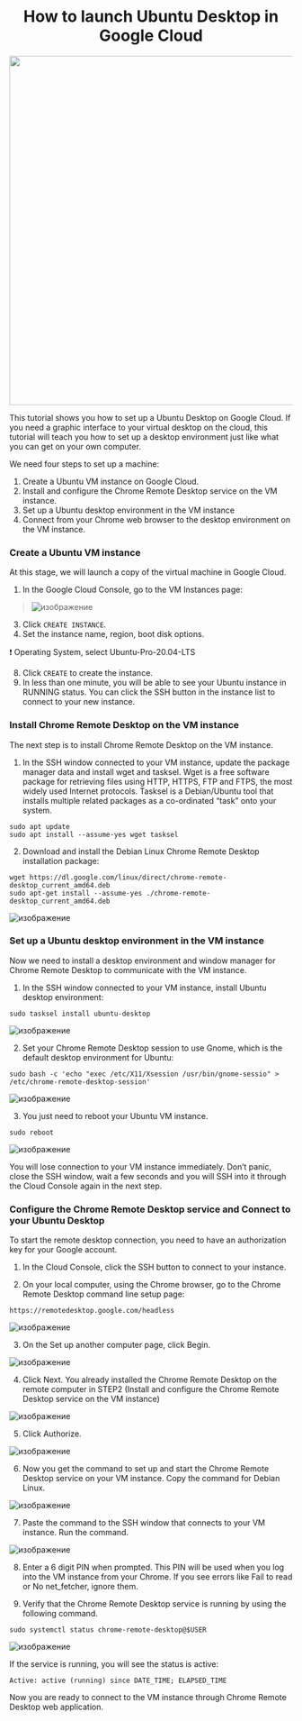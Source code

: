 <h1 style="text-align: center;">How to launch Ubuntu Desktop in Google Cloud</h1>

<p><img style="display: block; margin-left: auto; margin-right: auto;" src="https://www.ubuntufree.com/wp-content/uploads/2020/04/Black-Ubuntu-20-04-Default-Wallpaper-2048x1280.png" alt="" width="1000" height="620" /></p>

This tutorial shows you how to set up a Ubuntu Desktop on Google Cloud. If you need a graphic interface to your virtual desktop on the cloud, this tutorial will teach you how to set up a desktop environment just like what you can get on your own computer.

We need four steps to set up a machine:

1. Create a Ubuntu VM instance on Google Cloud.
2. Install and configure the Chrome Remote Desktop service on the VM instance.
3. Set up a Ubuntu desktop environment in the VM instance
4. Connect from your Chrome web browser to the desktop environment on the VM instance.

### Create a Ubuntu VM instance

At this stage, we will launch a copy of the virtual machine in Google Cloud.

1. In the Google Cloud Console, go to the VM Instances page:
> ![изображение](https://user-images.githubusercontent.com/101510056/214898217-19e8349e-53b7-4f65-bcbd-1c356fc41eeb.png)
3. Click `CREATE INSTANCE`.
4. Set the instance name, region, boot disk options.

❗ Operating System, select Ubuntu-Pro-20.04-LTS 

8. Click `CREATE` to create the instance.
9. In less than one minute, you will be able to see your Ubuntu instance in RUNNING status. You can click the SSH button in the instance list to connect to your new instance.

### Install Chrome Remote Desktop on the VM instance

The next step is to install Chrome Remote Desktop on the VM instance.

1. In the SSH window connected to your VM instance, update the package manager data and install wget and tasksel. Wget is a free software package for retrieving files using HTTP, HTTPS, FTP and FTPS, the most widely used Internet protocols. Tasksel is a Debian/Ubuntu tool that installs multiple related packages as a co-ordinated “task” onto your system.

```
sudo apt update
sudo apt install --assume-yes wget tasksel
```
2. Download and install the Debian Linux Chrome Remote Desktop installation package:
```
wget https://dl.google.com/linux/direct/chrome-remote-desktop_current_amd64.deb
sudo apt-get install --assume-yes ./chrome-remote-desktop_current_amd64.deb
```
![изображение](https://user-images.githubusercontent.com/101510056/215173420-dae28a51-b347-4840-9d7d-f3407ef86a51.png)

### Set up a Ubuntu desktop environment in the VM instance

Now we need to install a desktop environment and window manager for Chrome Remote Desktop to communicate with the VM instance.

1. In the SSH window connected to your VM instance, install Ubuntu desktop environment:

```
sudo tasksel install ubuntu-desktop
```
![изображение](https://user-images.githubusercontent.com/101510056/215173990-fd5ed2d0-3b01-44a9-b176-d68515af1ac7.png)

2. Set your Chrome Remote Desktop session to use Gnome, which is the default desktop environment for Ubuntu:
```
sudo bash -c 'echo "exec /etc/X11/Xsession /usr/bin/gnome-sessio" > /etc/chrome-remote-desktop-session'
```
![изображение](https://user-images.githubusercontent.com/101510056/215176346-325b4e17-91cf-4d80-9383-76b3f7d7c467.png)

3. You just need to reboot your Ubuntu VM instance.

```
sudo reboot
```
![изображение](https://user-images.githubusercontent.com/101510056/215176615-37586e8e-aee6-4faf-987a-40f9a44e80f0.png)

You will lose connection to your VM instance immediately. Don’t panic, close the SSH window, wait a few seconds and you will SSH into it through the Cloud Console again in the next step.

### Configure the Chrome Remote Desktop service and Connect to your Ubuntu Desktop

To start the remote desktop connection, you need to have an authorization key for your Google account.

1. In the Cloud Console, click the SSH button to connect to your instance.

2. On your local computer, using the Chrome browser, go to the Chrome Remote Desktop command line setup page:
```
https://remotedesktop.google.com/headless
```
![изображение](https://user-images.githubusercontent.com/101510056/215178060-e56d027b-5e02-4546-b4f4-f7a535f12cba.png)

3. On the Set up another computer page, click Begin.

![изображение](https://user-images.githubusercontent.com/101510056/215180041-0f90fb26-34ae-492e-9498-dc29c1106a19.png)

4. Click Next. You already installed the Chrome Remote Desktop on the remote computer in STEP2 (Install and configure the Chrome Remote Desktop service on the VM instance)

![изображение](https://user-images.githubusercontent.com/101510056/215179997-e1b6c3d5-e328-43ae-80b3-8f37c387e6aa.png)

5. Click Authorize.

![изображение](https://user-images.githubusercontent.com/101510056/215179946-f15b4e5e-1ea1-4655-bcbb-1d99132c7c33.png)

6. Now you get the command to set up and start the Chrome Remote Desktop service on your VM instance. Copy the command for Debian Linux.

![изображение](https://user-images.githubusercontent.com/101510056/215179822-12b28ebe-e4dc-46ee-9a49-5d7aeb96b6b0.png)

7. Paste the command to the SSH window that connects to your VM instance. Run the command.

![изображение](https://user-images.githubusercontent.com/101510056/215179524-86dcc7a9-6c24-4a1d-8b4c-e7027ef5c694.png)

8. Enter a 6 digit PIN when prompted. This PIN will be used when you log into the VM instance from your Chrome. If you see errors like Fail to read or No net_fetcher, ignore them.

9. Verify that the Chrome Remote Desktop service is running by using the following command.
```
sudo systemctl status chrome-remote-desktop@$USER
```
![изображение](https://user-images.githubusercontent.com/101510056/215179632-4921e869-3ba3-4b58-9b72-ccb09a323fce.png)

If the service is running, you will see the status is active:
```
Active: active (running) since DATE_TIME; ELAPSED_TIME
```
Now you are ready to connect to the VM instance through Chrome Remote Desktop web application.
